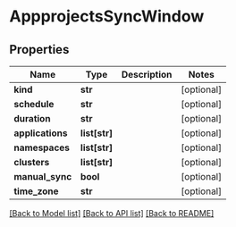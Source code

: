 # AppprojectsSyncWindow

## Properties
Name | Type | Description | Notes
------------ | ------------- | ------------- | -------------
**kind** | **str** |  | [optional] 
**schedule** | **str** |  | [optional] 
**duration** | **str** |  | [optional] 
**applications** | **list[str]** |  | [optional] 
**namespaces** | **list[str]** |  | [optional] 
**clusters** | **list[str]** |  | [optional] 
**manual_sync** | **bool** |  | [optional] 
**time_zone** | **str** |  | [optional] 

[[Back to Model list]](../README.md#documentation-for-models) [[Back to API list]](../README.md#documentation-for-api-endpoints) [[Back to README]](../README.md)

